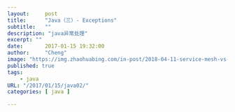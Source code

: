 ```yaml
---
layout:     post
title:      "Java（三）- Exceptions"
subtitle:   ""
description: "java异常处理"
excerpt: ""
date:       2017-01-15 19:32:00
author:     "Cheng"
image: "https://img.zhaohuabing.com/in-post/2018-04-11-service-mesh-vs-api-gateway/background.jpg"
published: true
tags:
    - java
URL: "/2017/01/15/java02/"
categories: [ java ]

---
```


